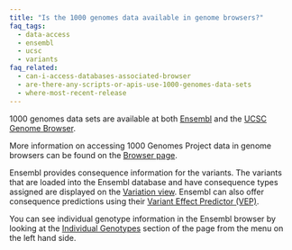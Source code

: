 ```yaml
---
title: "Is the 1000 genomes data available in genome browsers?"
faq_tags:
  - data-access
  - ensembl
  - ucsc
  - variants
faq_related:
  - can-i-access-databases-associated-browser
  - are-there-any-scripts-or-apis-use-1000-genomes-data-sets
  - where-most-recent-release
---
```

                    
1000 genomes data sets are available at both [Ensembl](http://www.ensembl.org) and the [UCSC Genome Browser](http://genome.ucsc.edu/).

More information on accessing 1000 Genomes Project data in genome browsers can be found on the [Browser page](/1000-genomes-browsers).

Ensembl provides consequence information for the variants. The variants that are loaded into the Ensembl database and have consequence types assigned are displayed on the [Variation view](http://browser.1000genomes.org/Homo_sapiens/Variation/Mappings?db=core;r=6:74125388-74126388;v=rs311685;vdb=variation;vf=14071116).  Ensembl can also offer consequence predictions using their [Variant Effect Predictor (VEP)](http://browser.1000genomes.org/Homo_sapiens/UserData/UploadVariations?db=core).

You can see individual genotype information in the Ensembl browser by looking at the [Individual Genotypes](http://browser.1000genomes.org/Homo_sapiens/Variation/Individual?r=6:74125388-74126388;v=rs311685;vdb=variation;vf=14071116) section of the page from the menu on the left hand side.
